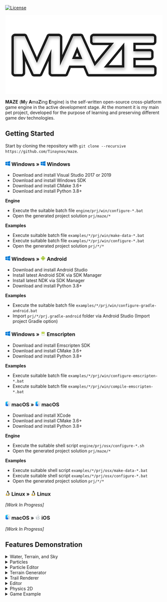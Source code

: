 [![License](https://img.shields.io/badge/License-Zlib-brightgreen.svg)](/LICENSE.md)

![MAZE](/res/branding/MazeLogoLight01_540x270.png?raw=true "MAZE")


**MAZE** (**M**y **A**ma**Z**ing **E**ngine) is the self-written open-source cross-platform game engine in the active development stage.
At the moment it is my main pet project, developed for the purpose of learning and preserving different game dev technologies.

## Getting Started
Start by cloning the repository with `git clone --recursive https://github.com/Tinaynox/maze`.

### ![Windows](/res/art/WindowsIcon_16x16.png?raw=true "Windows") Windows » ![Windows](/res/art/WindowsIcon_16x16.png?raw=true "Windows") Windows
- Download and install Visual Studio 2017 or 2019
- Download and install Windows SDK
- Download and install CMake 3.6+
- Download and install Python 3.8+

**Engine**
- Execute the suitable batch file `engine/prj/win/configure-*.bat`
- Open the generated project solution `prj/maze/*`

**Examples**
- Execute suitable batch file `examples/*/prj/win/make-data-*.bat`
- Execute suitable batch file `examples/*/prj/win/configure-*.bat`
- Open the generated project solution `prj/*/*`

### ![Windows](/res/art/WindowsIcon_16x16.png?raw=true "Windows") Windows » ![Android](/res/art/AndroidIcon_16x16.png?raw=true "Android") Android
- Download and install Android Studio
- Install latest Android SDK via SDK Manager
- Install latest NDK via SDK Manager
- Download and install Python 3.8+

**Examples**
- Execute the suitable batch file `examples/*/prj/win/configure-gradle-android.bat`
- Import `prj/*/prj.gradle-android` folder via Android Studio (Import project Gradle option)

### ![Windows](/res/art/WindowsIcon_16x16.png?raw=true "Windows") Windows » ![Emscripten](/res/art/EmscriptenIcon_16x16.png?raw=true "Emscripten") Emscripten
- Download and install Emscripten SDK
- Download and install CMake 3.6+
- Download and install Python 3.8+

**Examples**
- Execute suitable batch file `examples/*/prj/win/configure-emscripten-*.bat`
- Execute suitable batch file `examples/*/prj/win/compile-emscripten-*.bat`

### ![macOS](/res/art/MacOSIcon_16x16.png?raw=true "macOS") macOS » ![macOS](/res/art/MacOSIcon_16x16.png?raw=true "macOS") macOS
- Download and install XCode
- Download and install CMake 3.6+
- Download and install Python 3.8+

**Engine**
- Execute the suitable shell script `engine/prj/osx/configure-*.sh`
- Open the generated project solution `prj/maze/*`

**Examples**
- Execute suitable shell script `examples/*/prj/osx/make-data-*.bat`
- Execute suitable shell script `examples/*/prj/osx/configure-*.bat`
- Open the generated project solution `prj/*/*`

### ![Linux](/res/art/LinuxIcon_16x16.png?raw=true "Linux") Linux » ![Linux](/res/art/LinuxIcon_16x16.png?raw=true "Linux") Linux
*[Work In Progress]*

### ![macOS](/res/art/MacOSIcon_16x16.png?raw=true "macOS") macOS » ![iOS](/res/art/IOSIcon_16x16.png?raw=true "iOS") iOS
*[Work In Progress]*

## Features Demonstration
<details>
  <summary>Water, Terrain, and Sky</summary>
  <img src="/res/art/Demo00.gif" loading="lazy" />
</details>
<details>
  <summary>Particles</summary>
  <img src="/res/art/Particles00.gif" loading="lazy" />
</details>
<details>
  <summary>Particle Editor</summary>
  <img src="/res/art/ParticleEditor00.gif" loading="lazy" />
</details>
<details>
  <summary>Terrain Generator</summary>
  <img src="/res/art/Terrain00.gif" loading="lazy" />
</details>
<details>
  <summary>Trail Renderer</summary>
  <img src="/res/art/TrailRenderer00.gif" loading="lazy" />
</details>
<details>
  <summary>Editor</summary>
  <img src="/res/art/Editor00.gif" loading="lazy" />
</details>
<details>
  <summary>Physics 2D</summary>
  <img src="/res/art/Physics2D00.gif" loading="lazy" />
</details>
<details>
  <summary>Game Example</summary>
  <img src="/res/art/SpacePressure3D00.gif" loading="lazy" />
</details>